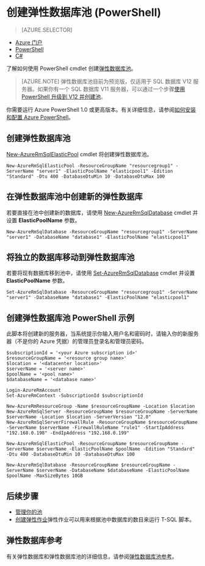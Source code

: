 <properties 
    pageTitle="创建弹性数据库池 (PowerShell) | Azure" 
    description="了解如何通过创建弹性数据库池，使用 PowerShell 向外缩放 Azure SQL 数据库资源以管理多个数据库。" 
    services="sql-database" 
    documentationCenter="" 
    authors="stevestein" 
    manager="jhubbard" 
    editor=""/>

<tags
    ms.service="sql-database"
    ms.date="03/15/2016"
    wacn.date="04/06/2016"/>

# 创建弹性数据库池 (PowerShell) 

> [AZURE.SELECTOR]
- [Azure 门户](/documentation/articles/sql-database-elastic-pool-create-portal)
- [PowerShell](/documentation/articles/sql-database-elastic-pool-create-powershell)
- [C#](/documentation/articles/sql-database-elastic-pool-create-csharp)


了解如何使用 PowerShell cmdlet 创建[弹性数据库池](/documentation/articles/sql-database-elastic-pool)。

> [AZURE.NOTE] 弹性数据库池目前为预览版，仅适用于 SQL 数据库 V12 服务器。如果你有一个 SQL 数据库 V11 服务器，可以通过一个步骤[使用 PowerShell 升级到 V12 并创建池](/documentation/articles/sql-database-upgrade-server-portal)。


你需要运行 Azure PowerShell 1.0 或更高版本。有关详细信息，请参阅[如何安装和配置 Azure PowerShell](/documentation/articles/powershell-install-configure)。



## 创建弹性数据库池

[New-AzureRmSqlElasticPool](https://msdn.microsoft.com/zh-cn/library/azure/mt619378.aspx) cmdlet 将创建弹性数据库池。

	New-AzureRmSqlElasticPool -ResourceGroupName "resourcegroup1" -ServerName "server1" -ElasticPoolName "elasticpool1" -Edition "Standard" -Dtu 400 -DatabaseDtuMin 10 -DatabaseDtuMax 100


## 在弹性数据库池中创建新的弹性数据库

若要直接在池中创建新的数据库，请使用 [New-AzureRmSqlDatabase](https://msdn.microsoft.com/zh-cn/library/azure/mt619339.aspx) cmdlet 并设置 **ElasticPoolName** 参数。


	New-AzureRmSqlDatabase -ResourceGroupName "resourcegroup1" -ServerName "server1" -DatabaseName "database1" -ElasticPoolName "elasticpool1"



## 将独立的数据库移动到弹性数据库池

若要将现有数据库移到池中，请使用 [Set-AzureRmSqlDatabase](https://msdn.microsoft.com/zh-cn/library/azure/mt619433.aspx) cmdlet 并设置 **ElasticPoolName** 参数。

	Set-AzureRmSqlDatabase -ResourceGroupName "resourcegroup1" -ServerName "server1" -DatabaseName "database1" -ElasticPoolName "elasticpool1"



## 创建弹性数据库池 PowerShell 示例

此脚本将创建新的服务器，当系统提示你输入用户名和密码时，请输入你的新服务器（不是你的 Azure 凭据）的管理员登录名和管理员密码。

    $subscriptionId = '<your Azure subscription id>'
    $resourceGroupName = '<resource group name>'
    $location = '<datacenter location>'
    $serverName = '<server name>'
    $poolName = '<pool name>'
    $databaseName = '<database name>'

    Login-AzureRmAccount
    Set-AzureRmContext -SubscriptionId $subscriptionId
    
    New-AzureRmResourceGroup -Name $resourceGroupName -Location $location
    New-AzureRmSqlServer -ResourceGroupName $resourceGroupName -ServerName $serverName -Location $location -ServerVersion "12.0"
    New-AzureRmSqlServerFirewallRule -ResourceGroupName $resourceGroupName -ServerName $serverName -FirewallRuleName "rule1" -StartIpAddress "192.168.0.198" -EndIpAddress "192.168.0.199"

    New-AzureRmSqlElasticPool -ResourceGroupName $resourceGroupName -ServerName $serverName -ElasticPoolName $poolName -Edition "Standard" -Dtu 400 -DatabaseDtuMin 10 -DatabaseDtuMax 100

    New-AzureRmSqlDatabase -ResourceGroupName $resourceGroupName -ServerName $serverName -DatabaseName $databaseName -ElasticPoolName $poolName -MaxSizeBytes 10GB



## 后续步骤

- [管理你的池](/documentation/articles/sql-database-elastic-pool-manage-powershell)
- [创建弹性作业](/documentation/articles/sql-database-elastic-jobs-overview)弹性作业可以用来根据池中数据库的数目来运行 T-SQL 脚本。


## 弹性数据库参考

有关弹性数据库和弹性数据库池的详细信息，请参阅[弹性数据库池参考](/documentation/articles/sql-database-elastic-pool-reference)。

<!---HONumber=Mooncake_0328_2016-->

